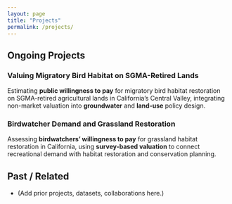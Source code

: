 ```yaml
---
layout: page
title: "Projects"
permalink: /projects/
---
```


## Ongoing Projects

### Valuing Migratory Bird Habitat on SGMA-Retired Lands
Estimating **public willingness to pay** for migratory bird habitat restoration on SGMA-retired agricultural lands in California’s Central Valley, integrating non-market valuation into **groundwater** and **land-use** policy design.

### Birdwatcher Demand and Grassland Restoration
Assessing **birdwatchers’ willingness to pay** for grassland habitat restoration in California, using **survey-based valuation** to connect recreational demand with habitat restoration and conservation planning.

## Past / Related
- (Add prior projects, datasets, collaborations here.)

